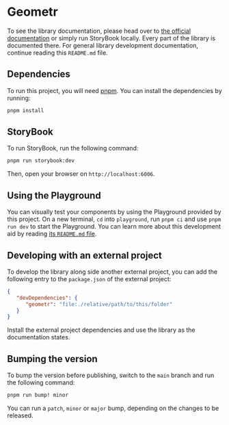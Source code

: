 # Geometr

To see the library documentation, please head over to [the official documentation](https://geometr.daleal.dev) or simply run StoryBook locally. Every part of the library is documented there. For general library development documentation, continue reading this `README.md` file.

## Dependencies

To run this project, you will need [pnpm](https://pnpm.io). You can install the dependencies by running:

```sh
pnpm install
```

## StoryBook

To run StoryBook, run the following command:

```sh
pnpm run storybook:dev
```

Then, open your browser on `http://localhost:6006`.

## Using the Playground

You can visually test your components by using the Playground provided by this project. On a new terminal, `cd` into `playground`, run `pnpm ci` and use `pnpm run dev` to start the Playground. You can learn more about this development aid by reading [its `README.md` file](./playground/README.md).

## Developing with an external project

To develop the library along side another external project, you can add the following entry to the `package.json` of the external project:

```json
{
   "devDependencies": {
      "geometr": "file:./relative/path/to/this/folder"
   }
}
```

Install the external project dependencies and use the library as the documentation states.

## Bumping the version

To bump the version before publishing, switch to the `main` branch and run the following command:

```sh
pnpm run bump! minor
```

You can run a `patch`, `minor` or `major` bump, depending on the changes to be released.
